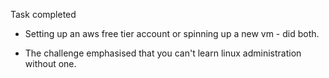

Task completed
- Setting up an aws free tier account or spinning up a new vm - did both.  

- The challenge emphasised that you can't learn linux administration without one. 
 

